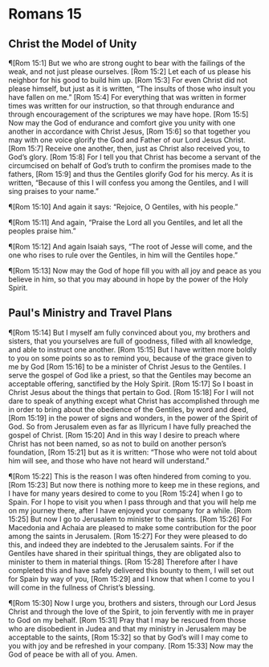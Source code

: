 # Romans 15

## Christ the Model of Unity
¶[Rom 15:1] But we who are strong ought to bear with the failings of the weak, and not just please ourselves.
[Rom 15:2] Let each of us please his neighbor for his good to build him up.
[Rom 15:3] For even Christ did not please himself, but just as it is written, “The insults of those who insult you have fallen on me.”
[Rom 15:4] For everything that was written in former times was written for our instruction, so that through endurance and through encouragement of the scriptures we may have hope.
[Rom 15:5] Now may the God of endurance and comfort give you unity with one another in accordance with Christ Jesus,
[Rom 15:6] so that together you may with one voice glorify the God and Father of our Lord Jesus Christ.
[Rom 15:7] Receive one another, then, just as Christ also received you, to God’s glory.
[Rom 15:8] For I tell you that Christ has become a servant of the circumcised on behalf of God’s truth to confirm the promises made to the fathers,
[Rom 15:9] and thus the Gentiles glorify God for his mercy. As it is written, “Because of this I will confess you among the Gentiles, and I will sing praises to your name.”

¶[Rom 15:10] And again it says: “Rejoice, O Gentiles, with his people.”

¶[Rom 15:11] And again, “Praise the Lord all you Gentiles, and let all the peoples praise him.”

¶[Rom 15:12] And again Isaiah says, “The root of Jesse will come, and the one who rises to rule over the Gentiles, in him will the Gentiles hope.”

¶[Rom 15:13] Now may the God of hope fill you with all joy and peace as you believe in him, so that you may abound in hope by the power of the Holy Spirit.

## Paul's Ministry and Travel Plans
¶[Rom 15:14] But I myself am fully convinced about you, my brothers and sisters, that you yourselves are full of goodness, filled with all knowledge, and able to instruct one another.
[Rom 15:15] But I have written more boldly to you on some points so as to remind you, because of the grace given to me by God
[Rom 15:16] to be a minister of Christ Jesus to the Gentiles. I serve the gospel of God like a priest, so that the Gentiles may become an acceptable offering, sanctified by the Holy Spirit.
[Rom 15:17] So I boast in Christ Jesus about the things that pertain to God.
[Rom 15:18] For I will not dare to speak of anything except what Christ has accomplished through me in order to bring about the obedience of the Gentiles, by word and deed,
[Rom 15:19] in the power of signs and wonders, in the power of the Spirit of God. So from Jerusalem even as far as Illyricum I have fully preached the gospel of Christ.
[Rom 15:20] And in this way I desire to preach where Christ has not been named, so as not to build on another person’s foundation,
[Rom 15:21] but as it is written: “Those who were not told about him will see, and those who have not heard will understand.”

¶[Rom 15:22] This is the reason I was often hindered from coming to you.
[Rom 15:23] But now there is nothing more to keep me in these regions, and I have for many years desired to come to you
[Rom 15:24] when I go to Spain. For I hope to visit you when I pass through and that you will help me on my journey there, after I have enjoyed your company for a while.
[Rom 15:25] But now I go to Jerusalem to minister to the saints.
[Rom 15:26] For Macedonia and Achaia are pleased to make some contribution for the poor among the saints in Jerusalem.
[Rom 15:27] For they were pleased to do this, and indeed they are indebted to the Jerusalem saints. For if the Gentiles have shared in their spiritual things, they are obligated also to minister to them in material things.
[Rom 15:28] Therefore after I have completed this and have safely delivered this bounty to them, I will set out for Spain by way of you,
[Rom 15:29] and I know that when I come to you I will come in the fullness of Christ’s blessing.

¶[Rom 15:30] Now I urge you, brothers and sisters, through our Lord Jesus Christ and through the love of the Spirit, to join fervently with me in prayer to God on my behalf.
[Rom 15:31] Pray that I may be rescued from those who are disobedient in Judea and that my ministry in Jerusalem may be acceptable to the saints,
[Rom 15:32] so that by God’s will I may come to you with joy and be refreshed in your company.
[Rom 15:33] Now may the God of peace be with all of you. Amen.
